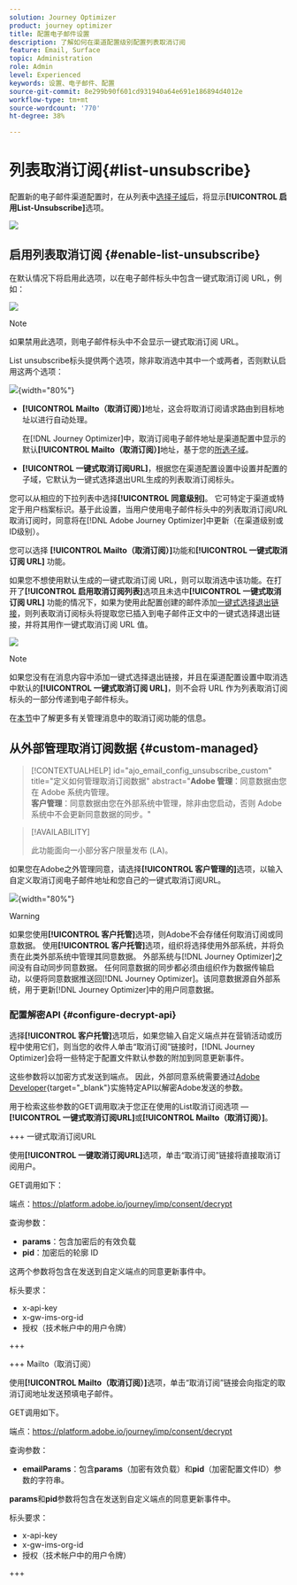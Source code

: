 ```yaml
---
solution: Journey Optimizer
product: journey optimizer
title: 配置电子邮件设置
description: 了解如何在渠道配置级别配置列表取消订阅
feature: Email, Surface
topic: Administration
role: Admin
level: Experienced
keywords: 设置、电子邮件、配置
source-git-commit: 8e299b90f601cd931940a64e691e186894d4012e
workflow-type: tm+mt
source-wordcount: '770'
ht-degree: 38%

---
```


# 列表取消订阅{#list-unsubscribe}

<!--Do not modify - Legal Review Done -->

配置新的电子邮件渠道配置时，在从列表中[选择子域](email-settings.md#subdomains-and-ip-pools)后，将显示&#x200B;**[!UICONTROL 启用List-Unsubscribe]**&#x200B;选项。

![](assets/preset-list-unsubscribe.png)

## 启用列表取消订阅 {#enable-list-unsubscribe}

在默认情况下将启用此选项，以在电子邮件标头中包含一键式取消订阅 URL，例如：

![](assets/preset-list-unsubscribe-header.png)

>[!NOTE]
>
>如果禁用此选项，则电子邮件标头中不会显示一键式取消订阅 URL。

List unsubscribe标头提供两个选项，除非取消选中其中一个或两者，否则默认启用这两个选项：

![](assets/surface-list-unsubscribe.png){width="80%"}

* **[!UICONTROL Mailto（取消订阅）]**&#x200B;地址，这会将取消订阅请求路由到目标地址以进行自动处理。

  在[!DNL Journey Optimizer]中，取消订阅电子邮件地址是渠道配置中显示的默认&#x200B;**[!UICONTROL Mailto（取消订阅）]**&#x200B;地址，基于您的[所选子域](#subdomains-and-ip-pools)。<!--With this method, clicking the Unsubscribe link sends a pre-filled email to the unsubscribe address specified in the email header.-->

* **[!UICONTROL 一键式取消订阅URL]**，根据您在渠道配置设置中设置并配置的子域，它默认为一键式选择退出URL生成的列表取消订阅标头。<!--With this method, clicking the Unsubscribe link directly unsubscribes the user, requiring only a single action to unsubscribe.-->

您可以从相应的下拉列表中选择&#x200B;**[!UICONTROL 同意级别]**。 它可特定于渠道或特定于用户档案标识。基于此设置，当用户使用电子邮件标头中的列表取消订阅URL取消订阅时，同意将在[!DNL Adobe Journey Optimizer]中更新（在渠道级别或ID级别）。

您可以选择 **[!UICONTROL Mailto（取消订阅）]**&#x200B;功能和&#x200B;**[!UICONTROL 一键式取消订阅 URL]** 功能。

如果您不想使用默认生成的一键式取消订阅 URL，则可以取消选中该功能。在打开了&#x200B;**[!UICONTROL 启用取消订阅列表]**&#x200B;选项且未选中&#x200B;**[!UICONTROL 一键式取消订阅 URL]** 功能的情况下，如果为使用此配置创建的邮件添加[一键式选择退出链接](../email/email-opt-out.md#one-click-opt-out)，则列表取消订阅标头将提取您已插入到电子邮件正文中的一键式选择退出链接，并将其用作一键式取消订阅 URL 值。

![](assets/preset-list-unsubscribe-opt-out-url.png)

>[!NOTE]
>
>如果您没有在消息内容中添加一键式选择退出链接，并且在渠道配置设置中取消选中默认的&#x200B;**[!UICONTROL 一键式取消订阅 URL]**，则不会将 URL 作为列表取消订阅标头的一部分传递到电子邮件标头。

在[本节](../email/email-opt-out.md#unsubscribe-header)中了解更多有关管理消息中的取消订阅功能的信息。

## 从外部管理取消订阅数据 {#custom-managed}

>[!CONTEXTUALHELP]
>id="ajo_email_config_unsubscribe_custom"
>title="定义如何管理取消订阅数据"
>abstract="**Adobe 管理**：同意数据由您在 Adobe 系统内管理。<br>**客户管理**：同意数据由您在外部系统中管理，除非由您启动，否则 Adobe 系统中不会更新同意数据的同步。"

>[!AVAILABILITY]
>
>此功能面向一小部分客户限量发布 (LA)。

如果您在Adobe之外管理同意，请选择&#x200B;**[!UICONTROL 客户管理的]**&#x200B;选项，以输入自定义取消订阅电子邮件地址和您自己的一键式取消订阅URL。

![](assets/surface-list-unsubscribe-custom.png){width="80%"}

>[!WARNING]
>
>如果您使用&#x200B;**[!UICONTROL 客户托管]**&#x200B;选项，则Adobe不会存储任何取消订阅或同意数据。 使用&#x200B;**[!UICONTROL 客户托管]**&#x200B;选项，组织将选择使用外部系统，并将负责在此类外部系统中管理其同意数据。 外部系统与[!DNL Journey Optimizer]之间没有自动同步同意数据。 任何同意数据的同步都必须由组织作为数据传输启动，以便将同意数据推送回[!DNL Journey Optimizer]。该同意数据源自外部系统，用于更新[!DNL Journey Optimizer]中的用户同意数据。

### 配置解密API {#configure-decrypt-api}

选择&#x200B;**[!UICONTROL 客户托管]**&#x200B;选项后，如果您输入自定义端点并在营销活动或历程中使用它们，则当您的收件人单击“取消订阅”链接时，[!DNL Journey Optimizer]会将一些特定于配置文件默认参数的附加到同意更新事件<!--sent to the custom endpoint -->。

这些参数将以加密方式发送到端点。 因此，外部同意系统需要通过[Adobe Developer](https://developer.adobe.com){target="_blank"}实施特定API以解密Adobe发送的参数。

用于检索这些参数的GET调用取决于您正在使用的List取消订阅选项 — **[!UICONTROL 一键式取消订阅URL]**&#x200B;或&#x200B;**[!UICONTROL Mailto（取消订阅）]**。

<!--To configure the API to send back the information to [!DNL Adobe Journey Optimizer] when a recipient has unsubscribed using the List unsubscribe option with custom endpoints, follow the steps below.-->

+++ 一键式取消订阅URL

使用&#x200B;**[!UICONTROL 一键取消订阅URL]**&#x200B;选项，单击“取消订阅”链接将直接取消订阅用户。

GET调用如下：

端点：https://platform.adobe.io/journey/imp/consent/decrypt

查询参数：

* **params**：包含加密后的有效负载
* **pid**：加密后的轮廓 ID

这两个参数将包含在发送到自定义端点的同意更新事件中。

标头要求：

* x-api-key
* x-gw-ims-org-id
* 授权（技术帐户中的用户令牌）

+++

+++ Mailto（取消订阅）

使用&#x200B;**[!UICONTROL Mailto（取消订阅）]**&#x200B;选项，单击“取消订阅”链接会向指定的取消订阅地址发送预填电子邮件。

GET调用如下。

端点：https://platform.adobe.io/journey/imp/consent/decrypt

查询参数：

* **emailParams**：包含&#x200B;**params**（加密有效负载）和&#x200B;**pid**（加密配置文件ID）参数的字符串。

**params**&#x200B;和&#x200B;**pid**&#x200B;参数将包含在发送到自定义端点的同意更新事件中。

标头要求：

* x-api-key
* x-gw-ims-org-id
* 授权（技术帐户中的用户令牌）

+++
